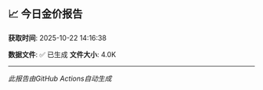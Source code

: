 ## 📈 今日金价报告

**获取时间**: 2025-10-22 14:16:38

**数据文件**: ✅ 已生成
**文件大小**: 4.0K

---
*此报告由GitHub Actions自动生成*
